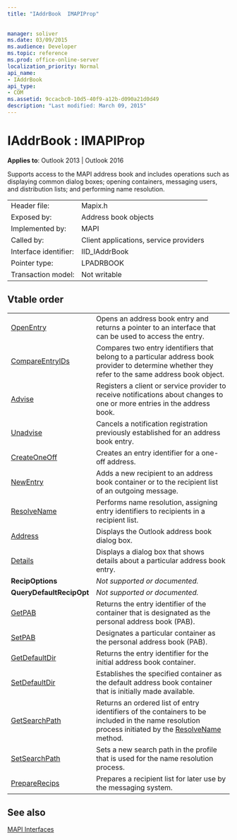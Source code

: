 ```yaml
---
title: "IAddrBook  IMAPIProp"
 
 
manager: soliver
ms.date: 03/09/2015
ms.audience: Developer
ms.topic: reference
ms.prod: office-online-server
localization_priority: Normal
api_name:
- IAddrBook
api_type:
- COM
ms.assetid: 9ccacbc0-10d5-40f9-a12b-d090a21d0d49
description: "Last modified: March 09, 2015"
---
```


# IAddrBook : IMAPIProp

  
  
**Applies to**: Outlook 2013 | Outlook 2016 
  
Supports access to the MAPI address book and includes operations such as displaying common dialog boxes; opening containers, messaging users, and distribution lists; and performing name resolution.
  
|||
|:-----|:-----|
|Header file:  <br/> |Mapix.h  <br/> |
|Exposed by:  <br/> |Address book objects  <br/> |
|Implemented by:  <br/> |MAPI  <br/> |
|Called by:  <br/> |Client applications, service providers  <br/> |
|Interface identifier:  <br/> |IID_IAddrBook  <br/> |
|Pointer type:  <br/> |LPADRBOOK  <br/> |
|Transaction model:  <br/> |Not writable  <br/> |
   
## Vtable order

|||
|:-----|:-----|
|[OpenEntry](iaddrbook-openentry.md) <br/> |Opens an address book entry and returns a pointer to an interface that can be used to access the entry.  <br/> |
|[CompareEntryIDs](iaddrbook-compareentryids.md) <br/> |Compares two entry identifiers that belong to a particular address book provider to determine whether they refer to the same address book object.  <br/> |
|[Advise](iaddrbook-advise.md) <br/> |Registers a client or service provider to receive notifications about changes to one or more entries in the address book.  <br/> |
|[Unadvise](iaddrbook-unadvise.md) <br/> |Cancels a notification registration previously established for an address book entry.  <br/> |
|[CreateOneOff](iaddrbook-createoneoff.md) <br/> |Creates an entry identifier for a one-off address.  <br/> |
|[NewEntry](iaddrbook-newentry.md) <br/> |Adds a new recipient to an address book container or to the recipient list of an outgoing message.  <br/> |
|[ResolveName](iaddrbook-resolvename.md) <br/> |Performs name resolution, assigning entry identifiers to recipients in a recipient list.  <br/> |
|[Address](iaddrbook-address.md) <br/> |Displays the Outlook address book dialog box.  <br/> |
|[Details](iaddrbook-details.md) <br/> |Displays a dialog box that shows details about a particular address book entry.  <br/> |
|**RecipOptions** <br/> | *Not supported or documented.*  <br/> |
|**QueryDefaultRecipOpt** <br/> | *Not supported or documented.*  <br/> |
|[GetPAB](iaddrbook-getpab.md) <br/> |Returns the entry identifier of the container that is designated as the personal address book (PAB).  <br/> |
|[SetPAB](iaddrbook-setpab.md) <br/> |Designates a particular container as the personal address book (PAB).  <br/> |
|[GetDefaultDir](iaddrbook-getdefaultdir.md) <br/> |Returns the entry identifier for the initial address book container.  <br/> |
|[SetDefaultDir](iaddrbook-setdefaultdir.md) <br/> |Establishes the specified container as the default address book container that is initially made available.  <br/> |
|[GetSearchPath](iaddrbook-getsearchpath.md) <br/> |Returns an ordered list of entry identifiers of the containers to be included in the name resolution process initiated by the [ResolveName](iaddrbook-resolvename.md) method.  <br/> |
|[SetSearchPath](iaddrbook-setsearchpath.md) <br/> |Sets a new search path in the profile that is used for the name resolution process.  <br/> |
|[PrepareRecips](iaddrbook-preparerecips.md) <br/> |Prepares a recipient list for later use by the messaging system.  <br/> |
   
## See also



[MAPI Interfaces](mapi-interfaces.md)

